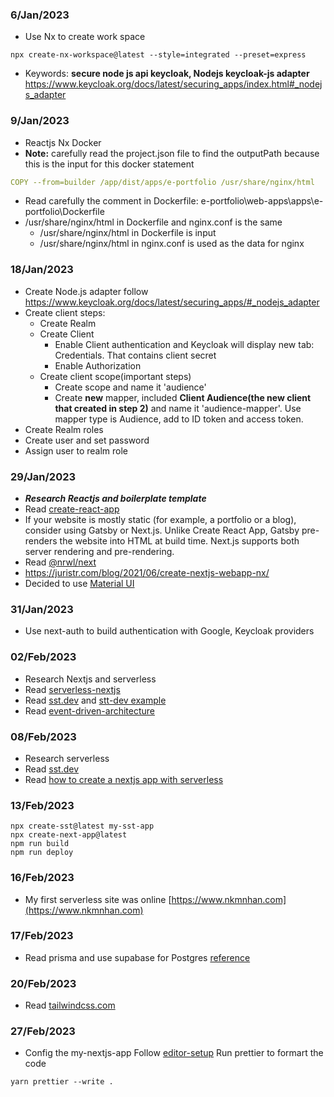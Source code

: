 ### 6/Jan/2023
- Use Nx to create work space
``` 
npx create-nx-workspace@latest --style=integrated --preset=express
```
- Keywords: **secure node js api keycloak, Nodejs keycloak-js adapter**
https://www.keycloak.org/docs/latest/securing_apps/index.html#_nodejs_adapter

### 9/Jan/2023
- Reactjs Nx Docker
- **Note:** carefully read the project.json file to find the outputPath because this is the input for this docker statement
```yaml
COPY --from=builder /app/dist/apps/e-portfolio /usr/share/nginx/html
```
- Read carefully the comment in Dockerfile: e-portfolio\web-apps\apps\e-portfolio\Dockerfile
- /usr/share/nginx/html in Dockerfile and nginx.conf is the same
  - /usr/share/nginx/html in Dockerfile is input
  - /usr/share/nginx/html in nginx.conf is used as the data for nginx

### 18/Jan/2023
- Create Node.js adapter follow https://www.keycloak.org/docs/latest/securing_apps/#_nodejs_adapter
- Create client steps:
  - Create Realm
  - Create Client
    - Enable Client authentication and Keycloak will display new tab: Credentials. That contains client secret
    - Enable Authorization
  - Create client scope(important steps)
    - Create scope and name it 'audience'
    - Create **new** mapper, included **Client Audience(the new client that created in step 2)** and name it 'audience-mapper'. Use mapper type is Audience, add to ID token and access token.
- Create Realm roles
- Create user and set password
- Assign user to realm role

### 29/Jan/2023
- ***Research Reactjs and boilerplate template***
- Read [create-react-app](https://github.com/facebook/create-react-app)
- If your website is mostly static (for example, a portfolio or a blog), consider using Gatsby or Next.js. Unlike Create React App, Gatsby pre-renders the website into HTML at build time. Next.js supports both server rendering and pre-rendering.
- Read [@nrwl/next](https://nx.dev/packages/next)
- https://juristr.com/blog/2021/06/create-nextjs-webapp-nx/
- Decided to use [Material UI](https://mui.com/material-ui/customization/theming/)

### 31/Jan/2023
- Use next-auth to build authentication with Google, Keycloak providers

### 02/Feb/2023
- Research Nextjs and serverless
- Read [serverless-nextjs](https://www.serverless.com/examples/serverless-nextjs)
- Read [sst.dev](https://sst.dev/) and [stt-dev example](https://sst.dev/examples/how-to-create-a-nextjs-app-with-serverless.html)
- Read [event-driven-architecture](https://serverlessland.com/event-driven-architecture/visuals)

### 08/Feb/2023
- Research serverless
- Read [sst.dev](https://docs.sst.dev/)
- Read [how to create a nextjs app with serverless](https://sst.dev/examples/how-to-create-a-nextjs-app-with-serverless.html#add-the-api)

### 13/Feb/2023
```
npx create-sst@latest my-sst-app
npx create-next-app@latest
npm run build
npm run deploy
```
### 16/Feb/2023
- My first serverless site was online [https://www.nkmnhan.com](https://www.nkmnhan.com)

### 17/Feb/2023
- Read prisma and use supabase for Postgres [reference](https://supabase.com/docs/guides/integrations/prisma#configuring-the-project-to-use-postgresql)

### 20/Feb/2023
- Read [tailwindcss.com](https://tailwindcss.com/)

### 27/Feb/2023
- Config the my-nextjs-app
Follow [editor-setup](https://tailwindcss.com/docs/editor-setup)
Run prettier to formart the code
```
yarn prettier --write .
```